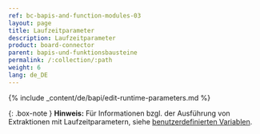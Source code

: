 ```yaml
---
ref: bc-bapis-and-function-modules-03
layout: page
title: Laufzeitparameter
description: Laufzeitparameter
product: board-connector
parent: bapis-und-funktionsbausteine
permalink: /:collection/:path
weight: 6
lang: de_DE
---
```


{% include _content/de/bapi/edit-runtime-parameters.md %}


{: .box-note }
**Hinweis:** Für Informationen bzgl. der Ausführung von Extraktionen mit Laufzeitparametern, siehe [benutzerdefinierten Variablen](../fortgeschrittene-techniken/benutzerdefinierte-variablen).
